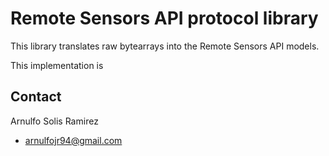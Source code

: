 # Remote Sensors API protocol library

This library translates raw bytearrays into the Remote Sensors API models.

This implementation is 

## Contact

Arnulfo Solis Ramirez

* arnulfojr94@gmail.com
